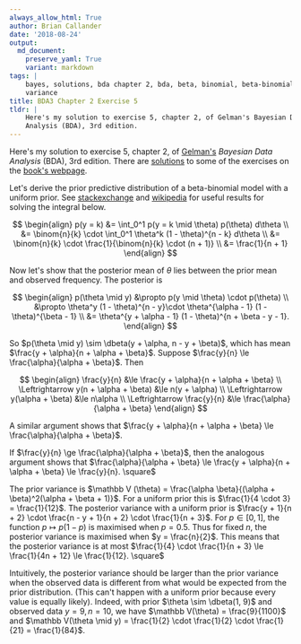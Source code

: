 ```yaml
---
always_allow_html: True
author: Brian Callander
date: '2018-08-24'
output:
  md_document:
    preserve_yaml: True
    variant: markdown
tags: |
    bayes, solutions, bda chapter 2, bda, beta, binomial, beta-binomial,
    variance
title: BDA3 Chapter 2 Exercise 5
tldr: |
    Here's my solution to exercise 5, chapter 2, of Gelman's Bayesian Data
    Analysis (BDA), 3rd edition.
---
```


Here's my solution to exercise 5, chapter 2, of
[Gelman's](https://andrewgelman.com/) *Bayesian Data Analysis* (BDA),
3rd edition. There are
[solutions](http://www.stat.columbia.edu/~gelman/book/solutions.pdf) to
some of the exercises on the [book's
webpage](http://www.stat.columbia.edu/~gelman/book/).

<!--more-->
<div style="display:none">

$\DeclareMathOperator{\dbinomial}{binomial}  \DeclareMathOperator{\dbern}{Bernoulli}  \DeclareMathOperator{\dbeta}{beta}$

</div>

Let's derive the prior predictive distribution of a beta-binomial model
with a uniform prior. See
[stackexchange](https://math.stackexchange.com/questions/122296/how-to-evaluate-this-integral-relating-to-binomial)
and [wikipedia](https://en.wikipedia.org/wiki/Beta_function) for useful
results for solving the integral below.

$$
\begin{align}
  p(y = k)
  &=
  \int_0^1 p(y = k \mid \theta) p(\theta) d\theta
  \\
  &=
  \binom{n}{k} \cdot \int_0^1 \theta^k (1 - \theta)^{n - k} d\theta
  \\
  &=
  \binom{n}{k} \cdot \frac{1}{\binom{n}{k} \cdot (n + 1)}
  \\
  &=
  \frac{1}{n + 1}
\end{align}
$$

Now let's show that the posterior mean of $\theta$ lies between the
prior mean and observed frequency. The posterior is

$$
\begin{align}
  p(\theta \mid y)
  &\propto
  p(y \mid \theta) \cdot p(\theta)
  \\
  &\propto
  \theta^y (1 - \theta)^{n - y}\cdot \theta^{\alpha - 1} (1 - \theta)^{\beta - 1}
  \\
  &=
  \theta^{y + \alpha - 1} (1 - \theta)^{n + \beta - y - 1}.
\end{align}
$$

So $p(\theta \mid y) \sim \dbeta(y + \alpha, n - y + \beta)$, which has
mean $\frac{y + \alpha}{n + \alpha + \beta}$. Suppose
$\frac{y}{n} \le \frac{\alpha}{\alpha + \beta}$. Then

$$
\begin{align}
  \frac{y}{n}
  &\le
  \frac{y + \alpha}{n + \alpha + \beta}
  \\
  \Leftrightarrow
  y(n + \alpha + \beta)
  &\le
  n(y + \alpha)
  \\
  \Leftrightarrow
  y(\alpha + \beta)
  &\le
  n\alpha
  \\
  \Leftrightarrow
  \frac{y}{n} 
  &\le 
  \frac{\alpha}{\alpha + \beta}
\end{align}
$$

A similar argument shows that
$\frac{y + \alpha}{n + \alpha + \beta} \le \frac{\alpha}{\alpha + \beta}$.

If $\frac{y}{n} \ge \frac{\alpha}{\alpha + \beta}$, then the analogous
argument shows that
$\frac{\alpha}{\alpha + \beta} \le \frac{y + \alpha}{n + \alpha + \beta} \le \frac{y}{n}. \square$

The prior variance is
$\mathbb V (\theta) = \frac{\alpha \beta}{(\alpha + \beta)^2(\alpha + \beta + 1)}$.
For a uniform prior this is $\frac{1}{4 \cdot 3} = \frac{1}{12}$. The
posterior variance with a uniform prior is
$\frac{y + 1}{n + 2} \cdot \frac{n - y + 1}{n + 2} \cdot \frac{1}{n + 3}$.
For $p \in [0, 1]$, the function $p \mapsto p(1 - p)$ is maximised when
$p = 0.5$. Thus for fixed $n$, the posterior variance is maximised when
$y = \frac{n}{2}$. This means that the posterior variance is at most
$\frac{1}{4} \cdot \frac{1}{n + 3} \le \frac{1}{4n + 12} \le \frac{1}{12}. \square$

Intuitively, the posterior variance should be larger than the prior
variance when the observed data is different from what would be expected
from the prior distribution. (This can't happen with a uniform prior
because every value is equally likely). Indeed, with prior
$\theta \sim \dbeta(1, 9)$ and observed data $y = 9, n = 10$, we have
$\mathbb V(\theta) = \frac{9}{1100}$ and
$\mathbb V(\theta \mid y) = \frac{1}{2} \cdot \frac{1}{2} \cdot \frac{1}{21} = \frac{1}{84}$.
